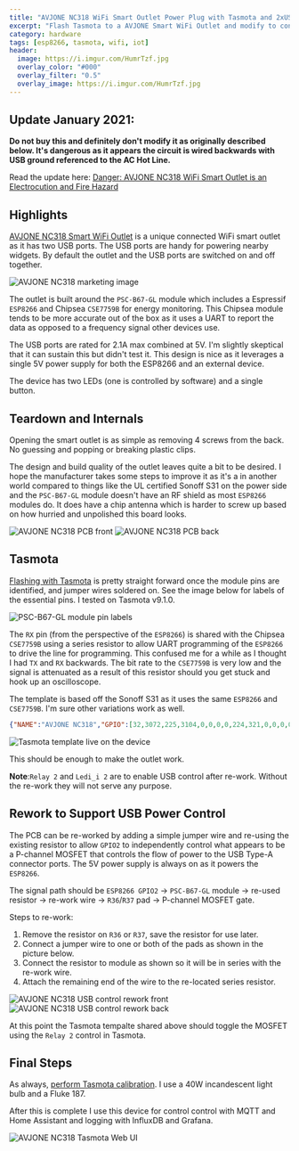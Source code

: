 ```yaml
---
title: "AVJONE NC318 WiFi Smart Outlet Power Plug with Tasmota and 2xUSB Ports"
excerpt: "Flash Tasmota to a AVJONE Smart WiFi Outlet and modify to control USB output"
category: hardware
tags: [esp8266, tasmota, wifi, iot]
header:
  image: https://i.imgur.com/HumrTzf.jpg
  overlay_color: "#000"
  overlay_filter: "0.5"
  overlay_image: https://i.imgur.com/HumrTzf.jpg
---
```


## Update January 2021:

**Do not buy this and definitely don't modify it as originally described below. It's dangerous as it appears the circuit is wired backwards with USB ground referenced to the AC Hot Line.**

Read the update here: [Danger: AVJONE NC318 WiFi Smart Outlet is an Electrocution and Fire Hazard](/hardware/avjone-nc318-wifi-smart-outlet-power-plug-danger-electrocution-and-fire-hazard/)

## Highlights

[AVJONE NC318 Smart WiFi
Outlet](https://smile.amazon.com/Wifi-Smart-Plug-AVJONE-Premium-Power/dp/B07LGTXK87?) is a unique
connected WiFi smart outlet as it has two USB ports.  The USB ports are handy for powering nearby widgets.  By
default the outlet and the USB ports are switched on and off together.

![AVJONE NC318 marketing image](https://i.imgur.com/HumrTzf.jpg)

The outlet is built around the `PSC-B67-GL` module which includes a Espressif `ESP8266` and Chipsea
`CSE7759B` for energy monitoring. This Chipsea module tends to be more accurate out of the box as it uses
a UART to report the data as opposed to a frequency signal other devices use.

The USB ports are rated for 2.1A max combined at 5V.  I'm slightly skeptical that it can sustain this but
didn't test it.  This design is nice as it leverages a single 5V power supply for both the ESP8266 and an
external device.

The device has two LEDs (one is controlled by software) and a single button.

## Teardown and Internals

Opening the smart outlet is as simple as removing 4 screws from the back.  No guessing and popping or
breaking plastic clips.

The design and build quality of the outlet leaves quite a bit to be desired.  I hope the manufacturer
takes some steps to improve it as it's a in another world compared to things like the UL certified Sonoff
S31 on the power side and the `PSC-B67-GL` module doesn't have an RF shield as most `ESP8266` modules do.
It does have a chip antenna which is harder to screw up based on how hurried and unpolished this board
looks.

![AVJONE NC318 PCB front](https://i.imgur.com/lFhFCZK.jpg)
![AVJONE NC318 PCB back](https://i.imgur.com/0RNefPg.jpg)

## Tasmota 

[Flashing with Tasmota](https://tasmota.github.io/docs/Getting-Started/#flashing) is pretty straight
forward once the module pins are identified, and jumper wires soldered on.  See the image below for
labels of the essential pins.  I tested on Tasmota v9.1.0.

![PSC-B67-GL module pin labels](https://i.imgur.com/bXzhLnh.jpg)

The `RX` pin (from the perspective of the `ESP8266`) is shared with the Chipsea `CSE7759B` using a series
resistor to allow UART programming of the `ESP8266` to drive the line for programming. This confused me
for a while as I thought I had `TX` and `RX` backwards.  The bit rate to the `CSE7759B` is very low and
the signal is attenuated as a result of this resistor should you get stuck and hook up an oscilloscope.

The template is based off the Sonoff S31 as it uses the same `ESP8266` and `CSE7759B`.  I'm sure other
variations work as well.

```json
{"NAME":"AVJONE NC318","GPIO":[32,3072,225,3104,0,0,0,0,224,321,0,0,0,0],"FLAG":0,"BASE":41}
```

![Tasmota template live on the device](https://i.imgur.com/RDau2Sy.png)

This should be enough to make the outlet work.

**Note**:`Relay 2` and `Ledi_i 2` are to enable USB control after re-work.  Without the re-work they will
not serve any purpose.

## Rework to Support USB Power Control

The PCB can be re-worked by adding a simple jumper wire and re-using the existing resistor to allow `GPIO2` to
independently control what appears to be a P-channel MOSFET that controls the flow of power to the USB
Type-A connector ports. The 5V power supply is always on as it powers the `ESP8266`.

The signal path should be `ESP8266 GPIO2` -> `PSC-B67-GL` module -> re-used resistor -> re-work wire -> `R36`/`R37` pad -> P-channel MOSFET gate.

Steps to re-work:

1. Remove the resistor on `R36` or `R37`, save the resistor for use later.
1. Connect a jumper wire to one or both of the pads as shown in the picture below.
1. Connect the resistor to module as shown so it will be in series with the re-work wire.
1. Attach the remaining end of the wire to the re-located series resistor.

![AVJONE NC318 USB control rework front](https://i.imgur.com/RqThj1z.jpg)
![AVJONE NC318 USB control rework back](https://i.imgur.com/oIxLFqM.jpg)

At this point the Tasmota tempalte shared above should toggle the MOSFET using the `Relay 2` control in
Tasmota.

## Final Steps

As always, [perform Tasmota
calibration](https://tasmota.github.io/docs/Power-Monitoring-Calibration/).  I use a 40W incandescent
light bulb and a Fluke 187.

After this is complete I use this device for control control with MQTT and Home Assistant and logging
with InfluxDB and Grafana.

![AVJONE NC318 Tasmota Web UI](https://i.imgur.com/rzoc86Z.png)

